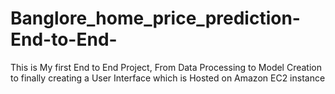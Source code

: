 # Banglore_home_price_prediction-End-to-End-
This is My first End to End Project, From Data Processing to Model Creation to finally creating a User Interface which is Hosted on Amazon EC2 instance 
